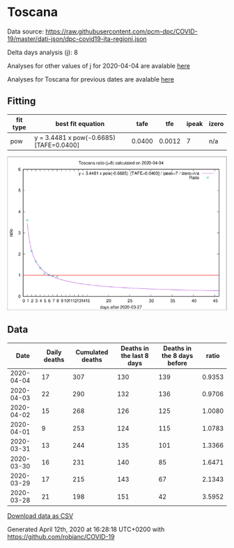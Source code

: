 # Toscana

Data source: https://raw.githubusercontent.com/pcm-dpc/COVID-19/master/dati-json/dpc-covid19-ita-regioni.json

Delta days analysis (j): 8

Analyses for other values of j for 2020-04-04 are avalable [here](../README.md)

Analyses for Toscana for previous dates are avalable [here](../../README.md)

## Fitting 
|fit type|best fit equation|tafe|tfe|ipeak|izero|
|-------|-----|--------|------|---|---|
|pow|y = 3.4481 x pow(-0.6685)  [TAFE=0.0400]|0.0400|0.0012|7|n/a|

![Plot](COVID-19_toscana_j8_2020-04-04.png)

## Data
|Date|Daily deaths|Cumulated deaths|Deaths in the last 8 days|Deaths in the 8 days before|ratio|
|----|----------|-----------|-------|--------------------|-----|
|2020-04-04|17|307|130|139|0.9353|
|2020-04-03|22|290|132|136|0.9706|
|2020-04-02|15|268|126|125|1.0080|
|2020-04-01|9|253|124|115|1.0783|
|2020-03-31|13|244|135|101|1.3366|
|2020-03-30|16|231|140|85|1.6471|
|2020-03-29|17|215|143|67|2.1343|
|2020-03-28|21|198|151|42|3.5952|

[Download data as CSV](COVID-19_toscana_j8_2020-04-04.csv)

Generated April 12th, 2020 at 16:28:18 UTC+0200 with https://github.com/robianc/COVID-19
